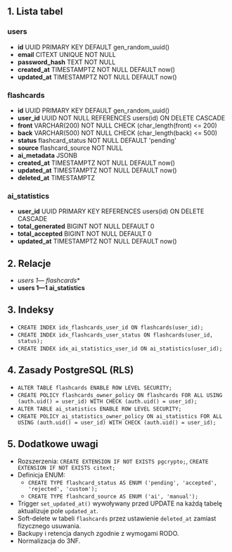 ## 1. Lista tabel

### users
- **id** UUID PRIMARY KEY DEFAULT gen_random_uuid()
- **email** CITEXT UNIQUE NOT NULL
- **password_hash** TEXT NOT NULL
- **created_at** TIMESTAMPTZ NOT NULL DEFAULT now()
- **updated_at** TIMESTAMPTZ NOT NULL DEFAULT now()

### flashcards
- **id** UUID PRIMARY KEY DEFAULT gen_random_uuid()
- **user_id** UUID NOT NULL REFERENCES users(id) ON DELETE CASCADE
- **front** VARCHAR(200) NOT NULL CHECK (char_length(front) <= 200)
- **back** VARCHAR(500) NOT NULL CHECK (char_length(back) <= 500)
- **status** flashcard_status NOT NULL DEFAULT 'pending'
- **source** flashcard_source NOT NULL
- **ai_metadata** JSONB
- **created_at** TIMESTAMPTZ NOT NULL DEFAULT now()
- **updated_at** TIMESTAMPTZ NOT NULL DEFAULT now()
- **deleted_at** TIMESTAMPTZ

### ai_statistics
- **user_id** UUID PRIMARY KEY REFERENCES users(id) ON DELETE CASCADE
- **total_generated** BIGINT NOT NULL DEFAULT 0
- **total_accepted** BIGINT NOT NULL DEFAULT 0
- **updated_at** TIMESTAMPTZ NOT NULL DEFAULT now()

## 2. Relacje
- **users 1—* flashcards**
- **users 1—1 ai_statistics**

## 3. Indeksy
- `CREATE INDEX idx_flashcards_user_id ON flashcards(user_id);`
- `CREATE INDEX idx_flashcards_user_status ON flashcards(user_id, status);`
- `CREATE INDEX idx_ai_statistics_user_id ON ai_statistics(user_id);`

## 4. Zasady PostgreSQL (RLS)
- `ALTER TABLE flashcards ENABLE ROW LEVEL SECURITY;`
- `CREATE POLICY flashcards_owner_policy ON flashcards FOR ALL USING (auth.uid() = user_id) WITH CHECK (auth.uid() = user_id);`
- `ALTER TABLE ai_statistics ENABLE ROW LEVEL SECURITY;`
- `CREATE POLICY ai_statistics_owner_policy ON ai_statistics FOR ALL USING (auth.uid() = user_id) WITH CHECK (auth.uid() = user_id);`

## 5. Dodatkowe uwagi
- Rozszerzenia: `CREATE EXTENSION IF NOT EXISTS pgcrypto;`, `CREATE EXTENSION IF NOT EXISTS citext;`
- Definicja ENUM:
  - `CREATE TYPE flashcard_status AS ENUM ('pending', 'accepted', 'rejected', 'custom');`
  - `CREATE TYPE flashcard_source AS ENUM ('ai', 'manual');`
- Trigger `set_updated_at()` wywoływany przed UPDATE na każdą tabelę aktualizuje pole `updated_at`.
- Soft-delete w tabeli `flashcards` przez ustawienie `deleted_at` zamiast fizycznego usuwania.
- Backupy i retencja danych zgodnie z wymogami RODO.
- Normalizacja do 3NF.

